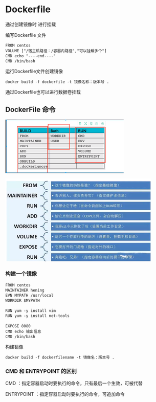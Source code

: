 # Dockerfile

通过创建镜像时 进行挂载

编写Dockerfile 文件

```
FROM centos
VOLUME ["/宿主机路径：/容器内路径","可以挂载多个"]
CMD echo "----end----"
CMD /bin/bash
```

运行Dockerfile文件创建镜像

```shell
docker build -f dockerfile -t 镜像名称：版本号 .
```

通过Dockerfile也可以进行数据卷挂载



## DockerFile 命令

![image-20200809172942613](assets/image-20200809172942613.png)

![image-20200809173001127](assets/image-20200809173001127.png)

### 构建一个镜像

```
FROM centos
MAINTAINER hening
EVN MYPATH /usr/local
WORKDIR $MYPATH

RUN yum -y install vim
RUN yum -y install net-tools

EXPOSE 8080
CMD echo 输出信息
CMD /bin/bash

```

构建镜像

```
docker build -f dockerfilename -t 镜像名：版本号 .
```

### CMD 和 ENTRYPOINT 的区别

CMD ：指定容器启动时要执行的命令，只有最后一个生效，可被代替

ENTRYPOINT  ：指定容器启动时要执行的命令，可追加命令

